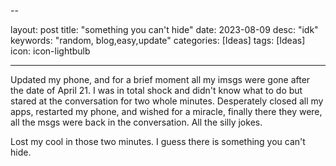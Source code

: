--

layout: post
title:  "something you can't hide"
date:   2023-08-09
desc: "idk"
keywords: "random, blog,easy,update"
categories: [Ideas]
tags: [Ideas]
icon: icon-lightbulb

---

Updated my phone, and for a brief moment all my imsgs were gone after the date of April 21.
I was in total shock and didn't know what to do but stared at the conversation for two whole minutes.
Desperately closed all my apps, restarted my phone, and wished for a miracle, finally there they were, all the msgs were back in the conversation. 
All the silly jokes. 

Lost my cool in those two minutes. I guess there is something you can't hide.



